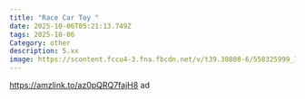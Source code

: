 ```yaml
---
title: "Race Car Toy "
date: 2025-10-06T05:21:13.749Z
tags: 2025-10-06
Category: other
description: 5.xx
image: https://scontent.fccu4-3.fna.fbcdn.net/v/t39.30808-6/558325999_1266249298634284_6367155300668228918_n.jpg?stp=cp6_dst-jpg_s600x600_tt6&_nc_cat=103&ccb=1-7&_nc_sid=aa7b47&_nc_ohc=0QCfTIiJpWcQ7kNvwGk9Tj5&_nc_oc=Adm7pFez_GtexxUjvhvZmXZO9iMt6Zg6D_At1shjjuupcS-e3rJ5MERlG2186R_FhBQ&_nc_zt=23&_nc_ht=scontent.fccu4-3.fna&_nc_gid=WQ2NgvzMKGs2ie1TFZ6yYg&oh=00_AfedbXPZlW_-0mf56MpW-neLrUM_TXXBg3H6XAp66XMViw&oe=68E929E6
---
```

 https://amzlink.to/az0pQRQ7fajH8 ad